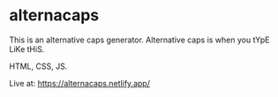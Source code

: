 # alternacaps

This is an alternative caps generator. Alternative caps is when you tYpE LiKe tHiS.

HTML, CSS, JS.

Live at: https://alternacaps.netlify.app/